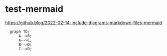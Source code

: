 # test-mermaid

<https://github.blog/2022-02-14-include-diagrams-markdown-files-mermaid>

```mermaid
  graph TD;
      A-->B;
      A-->C;
      B-->D;
      C-->D;
```
